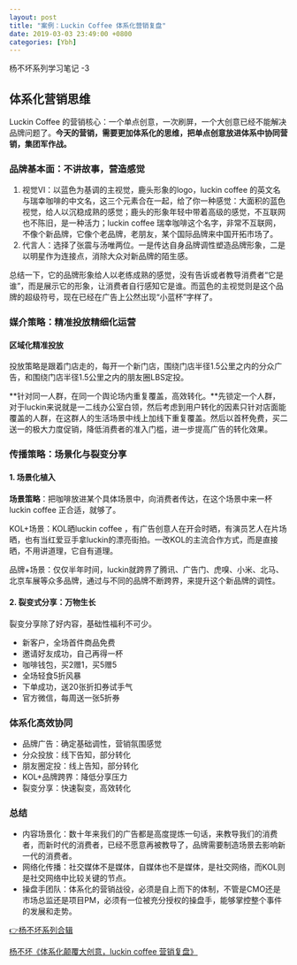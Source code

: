 ```yaml
---
layout: post
title: "案例：Luckin Coffee 体系化营销复盘"
date: 2019-03-03 23:49:00 +0800
categories: [Ybh]
---
```


杨不坏系列学习笔记 -3

## 体系化营销思维

Luckin Coffee 的营销核心：一个单点创意，一次刷屏，一个大创意已经不能解决品牌问题了。**今天的营销，需要更加体系化的思维，把单点创意放进体系中协同营销，集团军作战。**

### 品牌基本面：不讲故事，营造感觉

1. 视觉VI：以蓝色为基调的主视觉，鹿头形象的logo，luckin coffee 的英文名与瑞幸咖啡的中文名，这三个元素合在一起，给了你一种感觉：大面积的蓝色视觉，给人以沉稳成熟的感觉；鹿头的形象年轻中带着高级的感觉，不互联网也不陈旧，是一种活力；luckin coffee 瑞幸咖啡这个名字，非常不互联网，不像个新品牌，它像个老品牌，老朋友，某个国际品牌来中国开拓市场了。
2. 代言人：选择了张震与汤唯两位。一是传达自身品牌调性塑造品牌形象，二是以明星作为连接点，消除大众对新品牌的陌生感。

总结一下，它的品牌形象给人以老练成熟的感觉，没有告诉或者教导消费者“它是谁”，而是展示它的形象，让消费者自行感知它是谁。而蓝色的主视觉则是这个品牌的超级符号，现在已经在广告上公然出现“小蓝杯”字样了。

### 媒介策略：精准投放精细化运营

#### 区域化精准投放

投放策略是跟着门店走的，每开一个新门店，围绕门店半径1.5公里之内的分众广告，和围绕门店半径1.5公里之内的朋友圈LBS定投。

**针对同一人群，在同一个舆论场内重复覆盖，高效转化。**先锁定一个人群，对于luckin来说就是一二线办公室白领，然后考虑到用户转化的因素只针对店面能覆盖的人群，在这群人的生活场景中线上加线下重复覆盖。然后以首杯免费，买二送一的极大力度促销，降低消费者的准入门槛，进一步提高广告的转化效果。

### 传播策略：场景化与裂变分享

#### 1. 场景化植入

**场景策略**：把咖啡放进某个具体场景中，向消费者传达，在这个场景中来一杯luckin coffee 正合适，就够了。

KOL+场景：KOL晒luckin coffee ，有广告创意人在开会时晒，有演员艺人在片场晒，也有当红爱豆手拿luckin的漂亮街拍。一改KOL的主流合作方式，而是直接晒，不用讲道理，它自有道理。

品牌+场景：仅仅半年时间，luckin就跨界了腾讯、广告门、虎嗅、小米、北马、北京车展等众多品牌，通过与不同的品牌不断跨界，来提升这个新品牌的调性。

#### 2. 裂变式分享：万物生长

裂变分享除了好内容，基础性福利不可少。

* 新客户，全场首件商品免费
* 邀请好友成功，自己再得一杯
* 咖啡钱包，买2赠1，买5赠5
* 全场轻食5折风暴
* 下单成功，送20张折扣券试手气
* 官方微信，每周送一张5折券

### 体系化高效协同

* 品牌广告：确定基础调性，营销氛围感觉
* 分众投放：线下告知，部分转化
* 朋友圈定投：线上告知，部分转化
* KOL+品牌跨界：降低分享压力
* 裂变分享：快速裂变，高效转化

### 总结

* 内容场景化：数十年来我们的广告都是高度提炼一句话，来教导我们的消费者，而新时代的消费者，已经不愿意再被教导了，品牌需要制造场景去影响新一代的消费者。
* 网络化传播：社交媒体不是媒体，自媒体也不是媒体，是社交网络，而KOL则是社交网络中比较关键的节点。
* 操盘手团队：体系化的营销战役，必须是自上而下的体制，不管是CMO还是市场总监还是项目PM，必须有一位被充分授权的操盘手，能够掌控整个事件的发展和走势。

[👉杨不坏系列合辑](./ybh.html)

[杨不坏《体系化颠覆大创意，luckin coffee 营销复盘》](https://mp.weixin.qq.com/s/6krLPQnuwfyQoGYeBLrdXQ)

